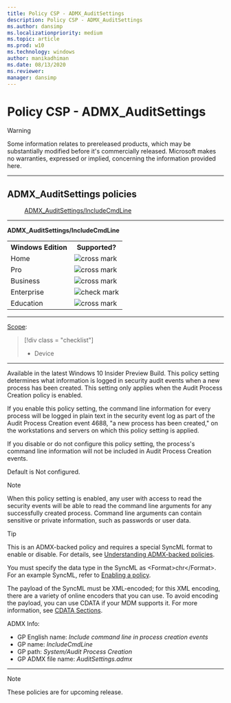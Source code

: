 ```yaml
---
title: Policy CSP - ADMX_AuditSettings
description: Policy CSP - ADMX_AuditSettings
ms.author: dansimp
ms.localizationpriority: medium
ms.topic: article
ms.prod: w10
ms.technology: windows
author: manikadhiman
ms.date: 08/13/2020
ms.reviewer: 
manager: dansimp
---
```


# Policy CSP - ADMX_AuditSettings
> [!WARNING]
> Some information relates to prereleased products, which may be substantially modified before it's commercially released. Microsoft makes no warranties, expressed or implied, concerning the information provided here.

<hr/>

<!--Policies-->
## ADMX_AuditSettings policies  

<dl>
  <dd>
    <a href="#admx-auditsettings-includecmdline">ADMX_AuditSettings/IncludeCmdLine</a>
  </dd>
</dl>


<hr/>

<!--Policy-->
<a href="" id="admx-auditsettings-includecmdline"></a>**ADMX_AuditSettings/IncludeCmdLine**  

<!--SupportedSKUs-->
<table>
<tr>
    <th>Windows Edition</th>
    <th>Supported?</th>
</tr>
<tr>
    <td>Home</td>
    <td><img src="images/crossmark.png" alt="cross mark" /></td>
</tr>
<tr>
    <td>Pro</td>
    <td><img src="images/crossmark.png" alt="cross mark" /></td>
</tr>
<tr>
    <td>Business</td>
    <td><img src="images/crossmark.png" alt="cross mark" /></td>
</tr>
<tr>
    <td>Enterprise</td>
    <td><img src="images/checkmark.png" alt="check mark" /></td>
</tr>
<tr>
    <td>Education</td>
    <td><img src="images/crossmark.png" alt="cross mark" /></td>
</tr>
</table>

<!--/SupportedSKUs-->
<hr/>

<!--Scope-->
[Scope](./policy-configuration-service-provider.md#policy-scope):

> [!div class = "checklist"]
> * Device

<hr/>

<!--/Scope-->
<!--Description-->
Available in the latest Windows 10 Insider Preview Build. This policy setting determines what information is logged in security audit events when a new process has been created. This setting only applies when the Audit Process Creation policy is enabled.

If you enable this policy setting, the command line information for every process will be logged in plain text in the security event log as part of the Audit Process Creation event 4688, "a new process has been created," on the workstations and servers on which this policy setting is applied.

If you disable or do not configure this policy setting, the process's command line information will not be included in Audit Process Creation events.  

Default is Not configured.

> [!NOTE]
> When this policy setting is enabled, any user with access to read the security events will be able to read the command line arguments for any successfully created process. Command line arguments can contain sensitive or private information, such as passwords or user data.

<!--/Description-->
> [!TIP]
> This is an ADMX-backed policy and requires a special SyncML format to enable or disable. For details, see [Understanding ADMX-backed policies](./understanding-admx-backed-policies.md).
> 
> You must specify the data type in the SyncML as &lt;Format&gt;chr&lt;/Format&gt;. For an example SyncML, refer to [Enabling a policy](./understanding-admx-backed-policies.md#enabling-a-policy).
> 
> The payload of the SyncML must be XML-encoded; for this XML encoding, there are a variety of online encoders that you can use. To avoid encoding the payload, you can use CDATA if your MDM supports it. For more information, see [CDATA Sections](http://www.w3.org/TR/REC-xml/#sec-cdata-sect).

<!--ADMXBacked-->
ADMX Info:  
-   GP English name: *Include command line in process creation events*
-   GP name: *IncludeCmdLine*
-   GP path: *System/Audit Process Creation*
-   GP ADMX file name: *AuditSettings.admx*

<!--/ADMXBacked-->
<!--/Policy-->
<hr/>

> [!NOTE]
> These policies are for upcoming release.

<!--/Policies-->

